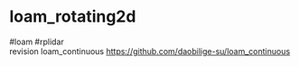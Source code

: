 # loam_rotating2d
#loam #rplidar  
revision loam_continuous https://github.com/daobilige-su/loam_continuous
